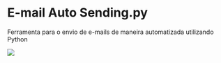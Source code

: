 # E-mail Auto Sending.py
 Ferramenta para o envio de e-mails de maneira automatizada utilizando Python
 

![](https://imgur.com/a/uKYx3wV)



